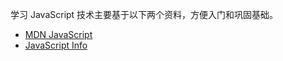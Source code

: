 
学习 JavaScript 技术主要基于以下两个资料，方便入门和巩固基础。

- [MDN JavaScript](https://developer.mozilla.org/zh-CN/docs/Web/JavaScript)
- [JavaScript Info](https://zh.javascript.info/)
